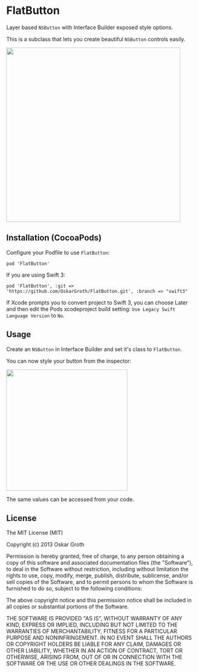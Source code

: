 FlatButton
==================
Layer based `NSButton` with Interface Builder exposed style options.

This is a subclass that lets you create beautiful `NSButton` controls easily.

<img src="https://s3.amazonaws.com/cindori/images/flatbutton.png" width="460">

## Installation (CocoaPods)
Configure your Podfile to use `FlatButton`:

```pod 'FlatButton'```

If you are using Swift 3:

```pod 'FlatButton', :git => 'https://github.com/OskarGroth/FlatButton.git', :branch => "swift3"```

If Xcode prompts you to convert project to Swift 3, you can choose Later and then edit the Pods xcodeproject build setting:
`Use Legacy Swift Language Version` to `No`.



## Usage

Create an `NSButton` in Interface Builder and set it's class to `FlatButton`.

You can now style your button from the inspector:

<img src="https://s3.amazonaws.com/cindori/images/inspector.png" width="320">

The same values can be accessed from your code.

## License
The MIT License (MIT)

Copyright (c) 2013 Oskar Groth

Permission is hereby granted, free of charge, to any person obtaining a copy of
this software and associated documentation files (the "Software"), to deal in
the Software without restriction, including without limitation the rights to
use, copy, modify, merge, publish, distribute, sublicense, and/or sell copies of
the Software, and to permit persons to whom the Software is furnished to do so,
subject to the following conditions:

The above copyright notice and this permission notice shall be included in all
copies or substantial portions of the Software.

THE SOFTWARE IS PROVIDED "AS IS", WITHOUT WARRANTY OF ANY KIND, EXPRESS OR
IMPLIED, INCLUDING BUT NOT LIMITED TO THE WARRANTIES OF MERCHANTABILITY, FITNESS
FOR A PARTICULAR PURPOSE AND NONINFRINGEMENT. IN NO EVENT SHALL THE AUTHORS OR
COPYRIGHT HOLDERS BE LIABLE FOR ANY CLAIM, DAMAGES OR OTHER LIABILITY, WHETHER
IN AN ACTION OF CONTRACT, TORT OR OTHERWISE, ARISING FROM, OUT OF OR IN
CONNECTION WITH THE SOFTWARE OR THE USE OR OTHER DEALINGS IN THE SOFTWARE.
